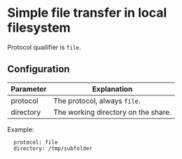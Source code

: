 # Simple file transfer in local filesystem

Protocol quailifier is `file`.

## Configuration
| Parameter | Explanation |
| -------- | -------- |
| protocol | The protocol, always `file`. |
| directory | The working directory on the share. |

Example:
```
  protocol: file
  directory: /tmp/subfolder
```